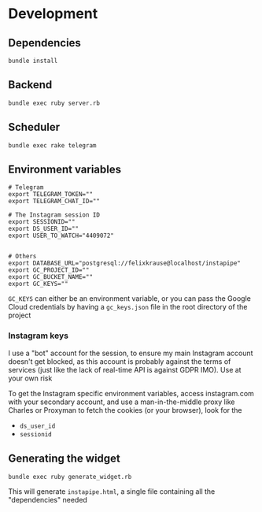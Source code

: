 # Development

## Dependencies

```
bundle install
```

## Backend

```
bundle exec ruby server.rb
```

## Scheduler

```
bundle exec rake telegram
```

## Environment variables

```
# Telegram
export TELEGRAM_TOKEN=""
export TELEGRAM_CHAT_ID=""

# The Instagram session ID
export SESSIONID=""
export DS_USER_ID=""
export USER_TO_WATCH="4409072"


# Others
export DATABASE_URL="postgresql://felixkrause@localhost/instapipe"
export GC_PROJECT_ID=""
export GC_BUCKET_NAME=""
export GC_KEYS=""
```

`GC_KEYS` can either be an environment variable, or you can pass the Google Cloud credentials by having a `gc_keys.json` file in the root directory of the project

### Instagram keys

I use a "bot" account for the session, to ensure my main Instagram account doesn't get blocked, as this account is probably against the terms of services (just like the lack of real-time API is against GDPR IMO). Use at your own risk

To get the Instagram specific environment variables, access instagram.com with your secondary account, and use a man-in-the-middle proxy like Charles or Proxyman to fetch the cookies (or your browser), look for the

- `ds_user_id`
- `sessionid`

## Generating the widget

```
bundle exec ruby generate_widget.rb
```

This will generate `instapipe.html`, a single file containing all the "dependencies" needed
